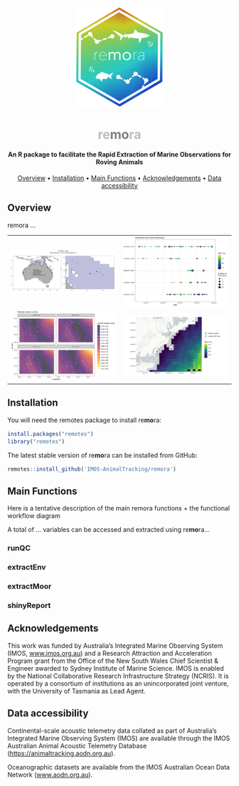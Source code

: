 <p align="center">
  <img src="vignettes/images/remora_hex_logo.png" width="200">
</p>
<h1 align="center"><font color="#BEBEBE">re</font><font color="#808080"><b>mo</b></font><font color="#BEBEBE">ra</font></h1>
<h4 align="center">An R package to facilitate the Rapid Extraction of Marine Observations for Roving Animals</h4>

<p align="center">
  <a href="#overview">Overview</a> •
  <a href="#installation">Installation</a> •
  <a href="#main-functions">Main Functions</a> •
  <a href="#acknowledgements">Acknowledgements</a> •
  <a href="#data-accessibility">Data accessibility</a>
</p>

## Overview
remora ...

|                                          |                                            |
-------------------------------------------|--------------------------------------------|
![](vignettes/images/Bull_Shark.png)       |  ![](vignettes/images/env_extract_plot3.png)
![](vignettes/images/env_extract_plot6.png)|  ![](vignettes/images/env_extract_plot7.png)

## Installation
You will need the remotes package to install re**mo**ra:

```r
install.packages("remotes")
library("remotes")     
```
The latest stable version of re**mo**ra can be installed from GitHub:

```r
remotes::install_github('IMOS-AnimalTracking/remora')
```

## Main Functions
Here is a tentative description of the main remora functions + the functional workflow diagram

A total of ... variables can be accessed and extracted using re**mo**ra...

### runQC
### extractEnv
### extractMoor
### shinyReport

## Acknowledgements
This work was funded by Australia’s Integrated Marine Observing System (IMOS, www.imos.org.au) and a Research Attraction and Acceleration Program grant from the Office of the New South Wales Chief Scientist & Engineer awarded to Sydney Institute of Marine Science. IMOS is enabled by the National Collaborative Research Infrastructure Strategy (NCRIS). It is operated by a consortium of institutions as an unincorporated joint venture, with the University of Tasmania as Lead Agent. 

## Data accessibility
Continental-scale acoustic telemetry data collated as part of Australia’s Integrated Marine Observing System (IMOS) are available through the IMOS Australian Animal Acoustic Telemetry Database (https://animaltracking.aodn.org.au). 



Oceanographic datasets are available from the IMOS Australian Ocean Data Network (www.aodn.org.au).

